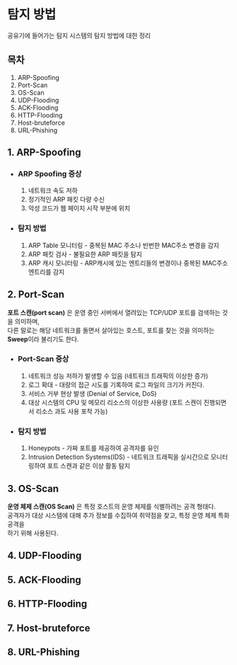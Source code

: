 # 탐지 방법
공유기에 들어가는 탐지 시스템의 탐지 방법에 대한 정리


## 목차
1. ARP-Spoofing
2. Port-Scan
3. OS-Scan
4. UDP-Flooding
5. ACK-Flooding
6. HTTP-Flooding
7. Host-bruteforce
8. URL-Phishing


## 1. ARP-Spoofing

- ### ARP Spoofing 증상
   1. 네트워크 속도 저하
   2. 정기적인 ARP 패킷 다량 수신
   3. 악성 코드가 웹 페이지 시작 부분에 위치
   
- ### 탐지 방법
   1. ARP Table 모니터링 - 중복된 MAC 주소나 빈번한 MAC주소 변경을 감지
   2. ARP 패킷 검사 - 불필요한 ARP 패킷을 탐지
   3. ARP 캐시 모니터링 - ARP캐시에 있는 엔트리들의 변경이나 중복된 MAC주소 엔트리를 감지


## 2. Port-Scan

**포트 스캔(port scan)** 은 운영 중인 서버에서 열려있는 TCP/UDP 포트를 검색하는 것을 의미하며,  
다른 말로는 해당 네트워크를 돌면서 살아있는 호스트, 포트를 찾는 것을 의미하는 **Sweep**이라 불리기도 한다.

- ### Port-Scan 증상
   1. 네트워크 성능 저하가 발생할 수 있음 (네트워크 트래픽의 이상한 증가)
   2. 로그 확대 - 대량의 접근 시도를 기록하여 로그 파일의 크기가 커진다.
   3. 서비스 거부 현상 발생 (Denial of Service, DoS)
   4. 대상 시스템의 CPU 및 메모리 리소스의 이상한 사용량 (포트 스캔이 진행되면서 리소스 과도 사용 포착 가능) 
   
- ### 탐지 방법
   1. Honeypots - 가짜 포트를 제공하여 공격자를 유인
   2. Intrusion Detection Systems(IDS) - 네트워크 트래픽을 실시간으로 모니터링하여 포트 스캔과 같은 이상 활동 탐지

## 3. OS-Scan
**운영 체제 스캔(OS Scan)** 은 특정 호스트의 운영 체제를 식별하려는 공격 형태다.  
공격자가 대상 시스템에 대해 추가 정보를 수집하여 취약점을 찾고, 특정 운영 체제 특화 공격을  
하기 위해 사용된다.


## 4. UDP-Flooding

## 5. ACK-Flooding

## 6. HTTP-Flooding

## 7. Host-bruteforce

## 8. URL-Phishing